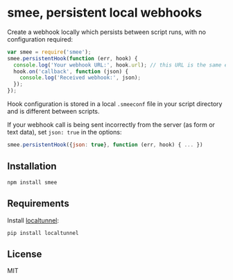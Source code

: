 # smee, persistent local webhooks

Create a webhook locally which persists between script runs, with no configuration required:

```javascript
var smee = require('smee');
smee.persistentHook(function (err, hook) {
  console.log('Your webhook URL:', hook.url); // this URL is the same each time the script is run
  hook.on('callback', function (json) {
    console.log('Received webhook:', json);
  });
});
```

Hook configuration is stored in a local `.smeeconf` file in your script directory and is different between scripts.

If your webhook call is being sent incorrectly from the server (as form or text data), set `json: true` in the options:

```javascript
smee.persistentHook({json: true}, function (err, hook) { ... })
```

## Installation

    npm install smee

## Requirements

Install [localtunnel](https://github.com/progrium/localtunnel):

    pip install localtunnel

## License

MIT